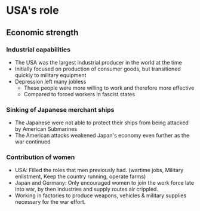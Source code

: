 # USA's role

## Economic strength

### Industrial capabilities

- The USA was the largest industrial producer in the world at the time
- Initially focused on production of consumer goods, but transitioned quickly to military equipment
- Depression left many jobless
	- These people were more willing to work and therefore more effective
	- Compared to forced workers in fascist states

### Sinking of Japanese merchant ships

- The Japanese were not able to protect their ships from being attacked by American Submarines
- The American attacks weakened Japan's economy even further as the war continued

### Contribution of women

- USA: Filled the roles that men previously had. (wartime jobs, Military enlistment, Keep the country running, operate farms)
- Japan and Germany: Only encouraged women to join the work force late into war, by then industries and supply routes alr crippled.
- Working in factories to produce weapons, vehicles & military supplies necessary for the war effort.